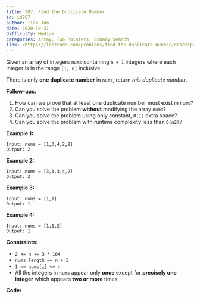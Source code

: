 ```yaml
---
title: 287. Find the Duplicate Number
id: id287
author: Tian Jun
date: 2020-10-31
difficulty: Medium
categories: Array, Two Pointers, Binary Search
link: <https://leetcode.com/problems/find-the-duplicate-number/description/>
---
```


Given an array of integers `nums` containing `n + 1` integers where each
integer is in the range `[1, n]` inclusive.

There is only **one duplicate number** in `nums`, return _this  duplicate
number_.

**Follow-ups:**

  1. How can we prove that at least one duplicate number must exist in `nums`? 
  2. Can you solve the problem **without**  modifying the array `nums`?
  3. Can you solve the problem using only constant, `O(1)` extra space?
  4. Can you solve the problem with runtime complexity less than `O(n2)`?



**Example 1:**
            
	Input: nums = [1,3,4,2,2]    
	Output: 2    

**Example 2:**
            
	Input: nums = [3,1,3,4,2]    
	Output: 3    

**Example 3:**
            
	Input: nums = [1,1]    
	Output: 1    

**Example 4:**
            
	Input: nums = [1,1,2]    
	Output: 1    



**Constraints:**

  * `2 <= n <= 3 * 104`
  * `nums.length == n + 1`
  * `1 <= nums[i] <= n`
  * All the integers in `nums` appear only **once** except for **precisely one integer** which appears **two or more** times.


**Code:**
